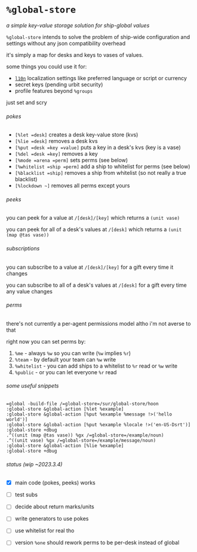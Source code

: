 #   `%global-store`

_a simple key-value storage solution for ship-global values_

`%global-store` intends to solve the problem of ship-wide configuration and
settings without any json compatibility overhead

it's simply a map for desks and keys to vases of values.

some things you could use it for:

- [`l10n`](https://github.com/sigilante/l10n) localization settings like
  preferred language or script or currency
- secret keys (pending urbit security)
- profile features beyond `%groups`

just set and scry

###### pokes

- `[%let =desk]` creates a desk key-value store (kvs)
- `[%lie =desk]` removes a desk kvs
- `[%put =desk =key =value]` puts a key in a desk's kvs (key is a vase)
- `[%del =desk =key]` removes a key
- `[%mode =arena =perm]` sets perms (see below)
- `[%whitelist =ship =perm]` add a ship to whitelist for perms (see below)
- `[%blacklist =ship]` removes a ship from whitelist (so not really a true blacklist)
- `[%lockdown ~]` removes all perms except yours

###### peeks

you can peek for a value at `/[desk]/[key]` which returns a `(unit vase)`

you can peek for all of a desk's values at `/[desk]` which returns a
`(unit (map @tas vase))`

###### subscriptions

you can subscribe to a value at `/[desk]/[key]` for a gift every time it changes

you can subscribe to all of a desk's values at `/[desk]` for a gift every time
any value changes

###### perms

there's not currently a per-agent permissions model altho i'm not averse to that

right now you can set perms by:

1. `%me` - always `%w` so you can write (`%w` implies `%r`)
2. `%team` - by default your team can `%w` write
3. `%whitelist` - you can add ships to a whitelist to `%r` read or `%w` write
4. `%public` - or you can let everyone `%r` read

###### some useful snippets

```hoon
=global -build-file /=global-store=/sur/global-store/hoon
:global-store &global-action [%let %example]
:global-store &global-action [%put %example %message !>('hello world')]
:global-store &global-action [%put %example %locale !>('en-US-Dsrt')]
:global-store +dbug
.^((unit (map @tas vase)) %gx /=global-store=/example/noun)
.^((unit vase) %gx /=global-store=/example/message/noun)
:global-store &global-action [%lie %example]
:global-store +dbug
```

###### status (wip ~2023.3.4)

- [x] main code (pokes, peeks) works
- [ ] test subs
- [ ] decide about return marks/units
- [ ] write generators to use pokes
- [ ] use whitelist for real tho

- [ ] version `%one` should rework perms to be per-desk instead of global
